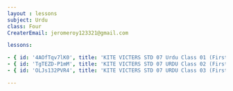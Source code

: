 ```yaml
--- 
layout : lessons 
subject: Urdu
class: Four
CreaterEmail: jeromeroy123321@gmail.com

lessons: 

- { id: '4AOfTqv7lK0', title: 'KITE VICTERS STD 07 Urdu Class 01 (First Bell-ഫസ്റ്റ് ബെല്‍)' }
- { id: 'TgTEZD-P1mM', title: 'KITE VICTERS STD 07 URDU Class 02 (First Bell-ഫസ്റ്റ് ബെല്‍)' }
- { id: 'OLJs132PVR4', title: 'KITE VICTERS STD 07 URDU Class 03 (First Bell-ഫസ്റ്റ് ബെല്‍)' }

---
```

